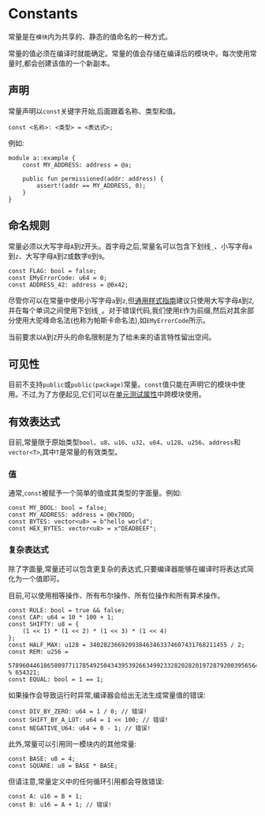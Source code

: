 # Constants

常量是在`模块`内为共享的、静态的值命名的一种方式。

常量的值必须在编译时就能确定。常量的值会存储在编译后的模块中。每次使用常量时,都会创建该值的一个新副本。

## 声明

常量声明以`const`关键字开始,后面跟着名称、类型和值。

```text
const <名称>: <类型> = <表达式>;
```

例如:

```move
module a::example {
    const MY_ADDRESS: address = @a;

    public fun permissioned(addr: address) {
        assert!(addr == MY_ADDRESS, 0);
    }
}
```

## 命名规则

常量必须以大写字母`A`到`Z`开头。首字母之后,常量名可以包含下划线`_`、小写字母`a`到`z`、大写字母`A`到`Z`或数字`0`到`9`。

```move
const FLAG: bool = false;
const EMyErrorCode: u64 = 0;
const ADDRESS_42: address = @0x42;
```

尽管你可以在常量中使用小写字母`a`到`z`,但[通用样式指南](./coding-conventions.md)建议只使用大写字母`A`到`Z`,并在每个单词之间使用下划线`_`。对于错误代码,我们使用`E`作为前缀,然后对其余部分使用大驼峰命名法(也称为帕斯卡命名法),如`EMyErrorCode`所示。

当前要求以`A`到`Z`开头的命名限制是为了给未来的语言特性留出空间。

## 可见性

目前不支持`public`或`public(package)`常量。`const`值只能在声明它的模块中使用。不过,为了方便起见,它们可以在[单元测试属性](./unit-testing.md)中跨模块使用。

## 有效表达式

目前,常量限于原始类型`bool`、`u8`、`u16`、`u32`、`u64`、`u128`、`u256`、`address`和`vector<T>`,其中`T`是常量的有效类型。

### 值

通常,`const`被赋予一个简单的值或其类型的字面量。例如:

```move
const MY_BOOL: bool = false;
const MY_ADDRESS: address = @0x70DD;
const BYTES: vector<u8> = b"hello world";
const HEX_BYTES: vector<u8> = x"DEADBEEF";
```

### 复杂表达式

除了字面量,常量还可以包含更复杂的表达式,只要编译器能够在编译时将表达式简化为一个值即可。

目前,可以使用相等操作、所有布尔操作、所有位操作和所有算术操作。

```move
const RULE: bool = true && false;
const CAP: u64 = 10 * 100 + 1;
const SHIFTY: u8 = {
    (1 << 1) * (1 << 2) * (1 << 3) * (1 << 4)
};
const HALF_MAX: u128 = 340282366920938463463374607431768211455 / 2;
const REM: u256 =
    57896044618658097711785492504343953926634992332820282019728792003956564819968 % 654321;
const EQUAL: bool = 1 == 1;
```

如果操作会导致运行时异常,编译器会给出无法生成常量值的错误:

```move
const DIV_BY_ZERO: u64 = 1 / 0; // 错误!
const SHIFT_BY_A_LOT: u64 = 1 << 100; // 错误!
const NEGATIVE_U64: u64 = 0 - 1; // 错误!
```

此外,常量可以引用同一模块内的其他常量:

```move
const BASE: u8 = 4;
const SQUARE: u8 = BASE * BASE;
```

但请注意,常量定义中的任何循环引用都会导致错误:

```move
const A: u16 = B + 1;
const B: u16 = A + 1; // 错误!
```